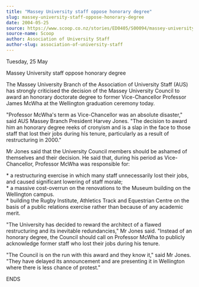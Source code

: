 ```yaml
---
title: "Massey University staff oppose honorary degree"
slug: massey-university-staff-oppose-honorary-degree
date: 2004-05-25
source: https://www.scoop.co.nz/stories/ED0405/S00094/massey-university-staff-oppose-honorary-degree.htm
source-name: Scoop
author: Association of University Staff
author-slug: association-of-university-staff
---
```


<p>Tuesday, 25 May<p>

<p>Massey University staff oppose honorary
degree</p>

<p>The Massey University Branch of the Association of
University Staff (AUS) has strongly criticised the decision
of the Massey University Council to award an honorary
doctorate degree to former Vice-Chancellor Professor James
McWha at the Wellington graduation ceremony
today.</p>

<p>"Professor McWha's term as Vice-Chancellor was an
absolute disaster," said AUS Massey Branch President Harvey
Jones. "The decision to award him an honorary degree reeks
of cronyism and is a slap in the face to those staff that
lost their jobs during his tenure, particularly as a result
of restructuring in 2000."</p>

<p>Mr Jones said that the
University Council members should be ashamed of themselves
and their decision. He said that, during his period as
Vice-Chancellor, Professor McWha was responsible for:<p>

<p>*	a
restructuring exercise in which many staff unnecessarily
lost their jobs, and caused significant lowering of staff
morale; <br>*	a massive cost-overrun on the renovations to
the Museum building on the Wellington campus. <br>*	building
the Rugby Institute, Athletics Track and Equestrian Centre
on the basis of a public relations exercise rather than
because of any academic merit.</p>

<p>"The University has decided
to reward the architect of a flawed restructuring and its
inevitable redundancies," Mr Jones said. "Instead of an
honorary degree, the Council should call on Professor McWha
to publicly acknowledge former staff who lost their jobs
during his tenure.</p>

<p>"The Council is on the run with this
award and they know it," said Mr Jones. "They have delayed
its announcement and are presenting it in Wellington where
there is less chance of protest."</p>

<p>ENDS<p>


<!--


